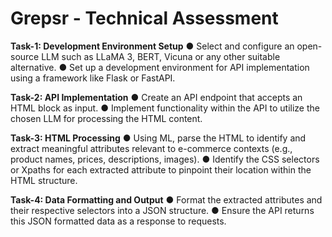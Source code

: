 # Grepsr - Technical Assessment

**Task-1: Development Environment Setup**
● Select and configure an open-source LLM such as LLaMA 3, BERT, Vicuna or
any other suitable alternative.
● Set up a development environment for API implementation using a framework
like Flask or FastAPI.

**Task-2: API Implementation**
● Create an API endpoint that accepts an HTML block as input.
● Implement functionality within the API to utilize the chosen LLM for processing
the HTML content.

**Task-3: HTML Processing**
● Using ML, parse the HTML to identify and extract meaningful attributes relevant
to e-commerce contexts (e.g., product names, prices, descriptions, images).
● Identify the CSS selectors or Xpaths for each extracted attribute to pinpoint their
location within the HTML structure.

**Task-4: Data Formatting and Output**
● Format the extracted attributes and their respective selectors into a JSON
structure.
● Ensure the API returns this JSON formatted data as a response to requests.
